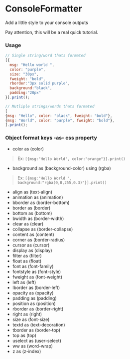 # ConsoleFormatter
Add a little style to your console outputs

Pay attention, this will be a real quick tutorial.

### Usage
```javascript
// Single string/word thats formated
[{
  msg: "Hello world ", 
  color: "purple", 
  size: "30px",
  fweight: "bold",
  rborder:"3px solid purple",
  background:"black",
  padding:"20px"
}].print();

// Mutliple strings/words thats formated
[
{msg: "Hello", color: "black", fweight: "bold"},
{msg: "World", color: "purple", fweight: "bold"},
].print();
```


### Object format keys -as- css property
- color as (color)
> Ex: ```[{msg:"Hello World", color:"orange"}].print()```
- background as (background-color) using (rgba)
> Ex: ```[{msg:"Hello World ", background:"rgba(0,0,255,0.3)"}].print()```
- align as (text-align)
- animation as (animation)
- bborder as (border-bottom)
- border as (border)
- bottom as (bottom)
- bwidth as (border-width)
- clear as (clear)
- collapse as (border-collapse)
- content as (content)
- corner as (border-radius)
- cursor as (cursor)
- display as (display)
- filter as (filter)
- float as (float)
- font as (font-family)
- fontstyle as (font-style)
- fweight as (font-weight)
- left as (left)
- lborder as (border-left)
- opacity as (opacity)
- padding as (padding)
- position as (position)
- rborder as (border-right)
- right as (right)
- size as (font-size)
- textd as (text-decoration)
- tborder as (border-top)
- top as (top)
- uselect as (user-select)
- ww as (word-wrap)
- z as (z-index)

